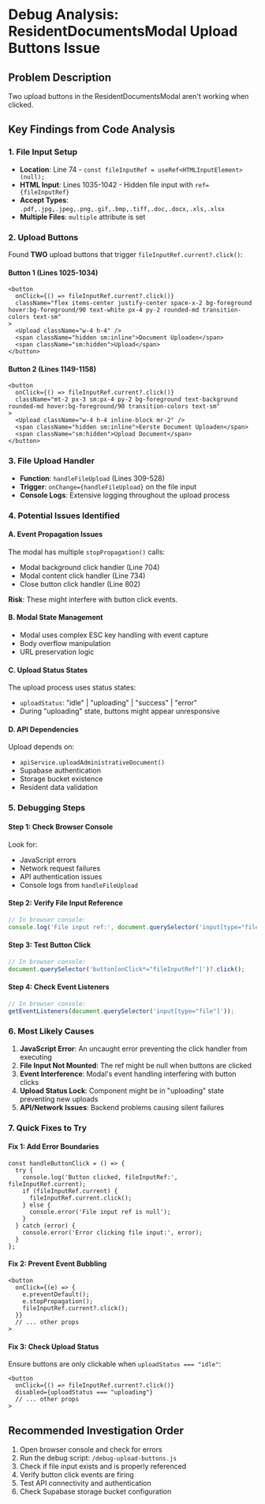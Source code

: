 # Debug Analysis: ResidentDocumentsModal Upload Buttons Issue

## Problem Description
Two upload buttons in the ResidentDocumentsModal aren't working when clicked.

## Key Findings from Code Analysis

### 1. File Input Setup
- **Location**: Line 74 - `const fileInputRef = useRef<HTMLInputElement>(null);`
- **HTML Input**: Lines 1035-1042 - Hidden file input with `ref={fileInputRef}`
- **Accept Types**: `.pdf,.jpg,.jpeg,.png,.gif,.bmp,.tiff,.doc,.docx,.xls,.xlsx`
- **Multiple Files**: `multiple` attribute is set

### 2. Upload Buttons
Found **TWO** upload buttons that trigger `fileInputRef.current?.click()`:

#### Button 1 (Lines 1025-1034)
```tsx
<button
  onClick={() => fileInputRef.current?.click()}
  className="flex items-center justify-center space-x-2 bg-foreground hover:bg-foreground/90 text-white px-4 py-2 rounded-md transition-colors text-sm"
>
  <Upload className="w-4 h-4" />
  <span className="hidden sm:inline">Document Uploaden</span>
  <span className="sm:hidden">Upload</span>
</button>
```

#### Button 2 (Lines 1149-1158)
```tsx
<button
  onClick={() => fileInputRef.current?.click()}
  className="mt-2 px-3 sm:px-4 py-2 bg-foreground text-background rounded-md hover:bg-foreground/90 transition-colors text-sm"
>
  <Upload className="w-4 h-4 inline-block mr-2" />
  <span className="hidden sm:inline">Eerste Document Uploaden</span>
  <span className="sm:hidden">Upload Document</span>
</button>
```

### 3. File Upload Handler
- **Function**: `handleFileUpload` (Lines 309-528)
- **Trigger**: `onChange={handleFileUpload}` on the file input
- **Console Logs**: Extensive logging throughout the upload process

### 4. Potential Issues Identified

#### A. Event Propagation Issues
The modal has multiple `stopPropagation()` calls:
- Modal background click handler (Line 704)
- Modal content click handler (Line 734)
- Close button click handler (Line 802)

**Risk**: These might interfere with button click events.

#### B. Modal State Management
- Modal uses complex ESC key handling with event capture
- Body overflow manipulation
- URL preservation logic

#### C. Upload Status States
The upload process uses status states:
- `uploadStatus`: "idle" | "uploading" | "success" | "error"
- During "uploading" state, buttons might appear unresponsive

#### D. API Dependencies
Upload depends on:
- `apiService.uploadAdministrativeDocument()`
- Supabase authentication
- Storage bucket existence
- Resident data validation

### 5. Debugging Steps

#### Step 1: Check Browser Console
Look for:
- JavaScript errors
- Network request failures
- API authentication issues
- Console logs from `handleFileUpload`

#### Step 2: Verify File Input Reference
```javascript
// In browser console:
console.log('File input ref:', document.querySelector('input[type="file"]'));
```

#### Step 3: Test Button Click
```javascript
// In browser console:
document.querySelector('button[onClick*="fileInputRef"]')?.click();
```

#### Step 4: Check Event Listeners
```javascript
// In browser console:
getEventListeners(document.querySelector('input[type="file"]'));
```

### 6. Most Likely Causes

1. **JavaScript Error**: An uncaught error preventing the click handler from executing
2. **File Input Not Mounted**: The ref might be null when buttons are clicked
3. **Event Interference**: Modal's event handling interfering with button clicks
4. **Upload Status Lock**: Component might be in "uploading" state preventing new uploads
5. **API/Network Issues**: Backend problems causing silent failures

### 7. Quick Fixes to Try

#### Fix 1: Add Error Boundaries
```tsx
const handleButtonClick = () => {
  try {
    console.log('Button clicked, fileInputRef:', fileInputRef.current);
    if (fileInputRef.current) {
      fileInputRef.current.click();
    } else {
      console.error('File input ref is null');
    }
  } catch (error) {
    console.error('Error clicking file input:', error);
  }
};
```

#### Fix 2: Prevent Event Bubbling
```tsx
<button
  onClick={(e) => {
    e.preventDefault();
    e.stopPropagation();
    fileInputRef.current?.click();
  }}
  // ... other props
>
```

#### Fix 3: Check Upload Status
Ensure buttons are only clickable when `uploadStatus === "idle"`:
```tsx
<button
  onClick={() => fileInputRef.current?.click()}
  disabled={uploadStatus === "uploading"}
  // ... other props
>
```

## Recommended Investigation Order

1. Open browser console and check for errors
2. Run the debug script: `/debug-upload-buttons.js`
3. Check if file input exists and is properly referenced
4. Verify button click events are firing
5. Test API connectivity and authentication
6. Check Supabase storage bucket configuration